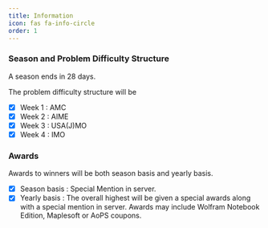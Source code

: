 ```yaml
---
title: Information 
icon: fas fa-info-circle
order: 1
---
```


### Season and Problem Difficulty Structure

A season ends in 28 days.

The problem difficulty structure will be
- [x] Week 1 : AMC 
- [x] Week 2 : AIME 
- [x] Week 3 : USA(J)MO
- [x] Week 4 : IMO 

### Awards

Awards to winners will be both season basis and yearly basis.

- [x] Season basis : Special Mention in server.
- [x] Yearly basis : The overall highest will be given a special awards along with a special mention in server. Awards may include Wolfram Notebook Edition, Maplesoft or AoPS coupons. 
